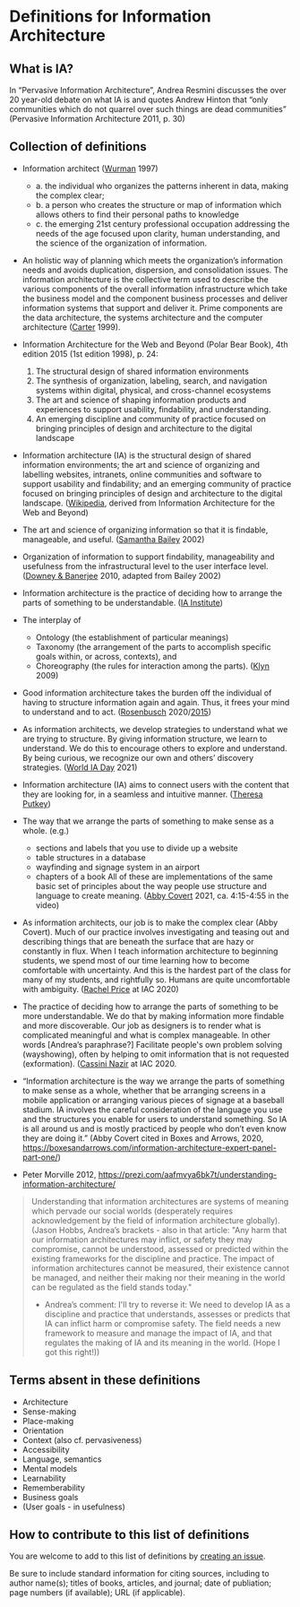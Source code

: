# Definitions for Information Architecture

## What is IA?

In “Pervasive Information Architecture”, Andrea Resmini discusses the over 20 year-old debate on what IA is and quotes Andrew Hinton that “only communities which do not quarrel over such things are dead communities” (Pervasive Information Architecture 2011, p. 30)

## Collection of definitions

- Information architect ([Wurman](https://journalofia.org/volume3/issue2/03-resmini/) 1997)
  - a. the individual who organizes the patterns inherent in data, making the complex clear; 
  - b. a person who creates the structure or map of information which allows others to find their personal paths to knowledge
  - c. the emerging 21st century professional occupation addressing the needs of the age focused upon clarity, human understanding, and the science of the organization of information.

- An holistic way of planning which meets the organization’s information needs and avoids duplication, dispersion, and consolidation issues. The information architecture is the collective term used to describe the various components of the overall information infrastructure which take the business model and the component business processes and deliver information systems that support and deliver it. Prime components are the data architecture, the systems architecture and the computer architecture ([Carter](https://journalofia.org/volume3/issue2/03-resmini/) 1999).

- Information Architecture for the Web and Beyond (Polar Bear Book), 4th edition 2015 (1st edition 1998), p. 24:
  1. The structural design of shared information environments
  2. The synthesis of organization, labeling, search, and navigation systems within digital, physical, and cross-channel ecosystems
  3. The art and science of shaping information products and experiences to support usability, findability, and understanding. 
  4. An emerging discipline and community of practice focused on bringing principles of design and architecture to the digital landscape

- Information architecture (IA) is the structural design of shared information environments; the art and science of organizing and labelling websites, intranets, online communities and software to support usability and findability; and an emerging community of practice focused on bringing principles of design and architecture to the digital landscape. ([Wikipedia](https://en.wikipedia.org/wiki/Information_architecture), derived from Information Architecture for the Web and Beyond)

- The art and science of organizing information so that it is findable, manageable, and useful. ([Samantha Bailey](https://boxesandarrows.com/unraveling-the-mysteries-of-metadata-and-taxonomies/) 2002)

- Organization of information to support findability, manageability and usefulness from the infrastructural level to the user interface level. ([Downey & Banerjee](https://journalofia.org/volume2/issue2/03-downey/) 2010, adapted from Bailey 2002)

- Information architecture is the practice of deciding how to arrange the parts of something to be understandable. ([IA Institute](https://www.iainstitute.org/what-is-ia))

- The interplay of 
  - Ontology (the establishment of particular meanings)
  - Taxonomy (the arrangement of the parts to accomplish specific goals within, or across, contexts), and 
  - Choreography (the rules for interaction among the parts).
  ([Klyn](https://understandinggroup.com/ia-theory/understanding-information-architecture) 2009)

- Good information architecture takes the burden off the individual of having to structure information again and again. Thus, it frees your mind to understand and to act. ([Rosenbusch](https://medium.com/@andrea.rosenbusch/who-needs-information-architecture-anyhow-845d684e9d73) 2020/[2015](https://zeix.com/durchdacht/2015/05/12/wer-braucht-schon-eine-informationsarchitektur/))

- As information architects, we develop strategies to understand what we are trying to structure. By giving information structure, we learn to understand. We do this to encourage others to explore and understand. By being curious, we recognize our own and others’ discovery strategies. ([World IA Day](https://www.worldiaday.org/themes/2021) 2021)

- Information architecture (IA) aims to connect users with the content that they are looking for, in a seamless and intuitive manner. ([Theresa Putkey](https://www.keypointe.com/information-architecture))

- The way that we arrange the parts of something to make sense as a whole. (e.g.)
  - sections and labels that you use to divide up a website
  - table structures in a database
  - wayfinding and signage system in an airport
  - chapters of a book
All of these are implementations of the same basic set of principles about the way people use structure and language to create meaning. ([Abby Covert](https://www.brighttalk.com/webcast/9273/441644) 2021, ca. 4:15-4:55 in the video)

- As information architects, our job is to make the complex clear (Abby Covert). Much of our practice involves investigating and teasing out and describing things that are beneath the surface that are hazy or constantly in flux. When I teach information architecture to beginning students, we spend most of our time learning how to become comfortable with uncertainty. And this is the hardest part of the class for many of my students, and rightfully so. Humans are quite uncomfortable with ambiguity. ([Rachel Price](https://vimeo.com/408206816) at IAC 2020)

- The practice of deciding how to arrange the parts of something to be more understandable. We do that by making information more findable and more discoverable. Our job as designers is to render what is complicated meaningful and what is complex manageable. In other words [Andrea’s paraphrase?] Facilitate people's own problem solving (wayshowing), often by helping to omit information that is not requested (exformation). ([Cassini Nazir](https://vimeo.com/408704024) at IAC 2020.

- “Information architecture is the way we arrange the parts of something to make sense as a whole, whether that be arranging screens in a mobile application or arranging various pieces of signage at a baseball stadium. IA involves the careful consideration of the language you use and the structures you enable for users to understand something. So IA is all around us and is mostly practiced by people who don’t even know they are doing it.” (Abby Covert cited in Boxes and Arrows, 2020, https://boxesandarrows.com/information-architecture-expert-panel-part-one/)

- Peter Morville 2012, https://prezi.com/aafmvya6bk7t/understanding-information-architecture/
> Understanding that information architectures are systems of meaning which pervade our social worlds (desperately requires acknowledgement by the field of information architecture globally). (Jason Hobbs, Andrea’s brackets - also in that article: "Any harm that our information architectures may inflict, or safety they may compromise, cannot be understood, assessed or predicted within the existing frameworks for the discipline and practice. The impact of information architectures cannot be measured, their existence cannot be managed, and neither their making nor their meaning in the world can be regulated as the field stands today." 
> - Andrea’s comment: I'll try to reverse it: We need to develop IA as a discipline and practice that understands, assesses or predicts that IA can inflict harm or compromise safety. The field needs a new framework to measure and manage the impact of IA, and that regulates the making of IA and its meaning in the world. (Hope I got this right!))

## Terms absent in these definitions
- Architecture
- Sense-making
- Place-making
- Orientation
- Context (also cf. pervasiveness)
- Accessibility
- Language, semantics
- Mental models
- Learnability
- Rememberability
- Business goals
- (User goals - in usefulness)

## How to contribute to this list of definitions
You are welcome to add to this list of definitions by [creating an issue](https://github.com/worldiaday/definition/issues/new). 

Be sure to include standard information for citing sources, including to author name(s); titles of books, articles, and journal; date of publiation; page numbers (if available); URL (if applicable).  
